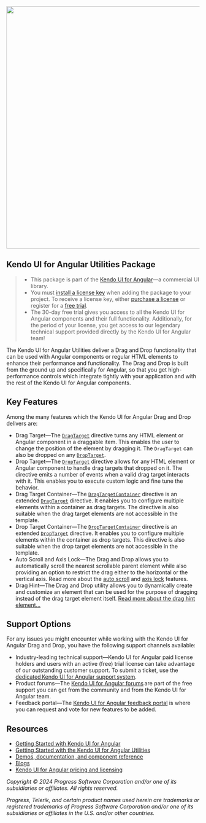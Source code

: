 <a href="https://www.telerik.com/kendo-angular-ui/components/utils" target="_blank">
<img width="631" src="https://www.telerik.com/kendo-angular-ui/npm-banner.svg">
</a>

## Kendo UI for Angular Utilities Package

> * This package is part of the [Kendo UI for Angular](https://www.telerik.com/kendo-angular-ui/)&mdash;a commercial UI library.
> * You must [install a license key](https://www.telerik.com/kendo-angular-ui/my-license) when adding the package to your project. To receive a license key, either [purchase a license](https://www.telerik.com/purchase/kendo-ui) or register for a [free trial](https://www.telerik.com/download-login-v2-kendo-angular-ui).
> * The 30-day free trial gives you access to all the Kendo UI for Angular components and their full functionality. Additionally, for the period of your license, you get access to our legendary technical support provided directly by the Kendo UI for Angular team!

The Kendo UI for Angular Utilities deliver a Drag and Drop functionality that can be used with Angular components or regular HTML elements to enhance their performance and functionality. The Drag and Drop is built from the ground up and specifically for Angular, so that you get high-performance controls which integrate tightly with your application and with the rest of the Kendo UI for Angular components.

## Key Features

Among the many features which the Kendo UI for Angular Drag and Drop delivers are:

* Drag Target&mdash;The [`DragTarget`](https://www.telerik.com/kendo-angular-ui/components/utils/draganddrop/dragtarget) directive turns any HTML element or Angular component in a draggable item. This enables the user to change the position of the element by dragging it. The `DragTarget` can also be dropped on any [`DropTarget`](https://www.telerik.com/kendo-angular-ui/components/utils/draganddrop/droptarget).
* Drop Target&mdash;The [`DropTarget`](https://www.telerik.com/kendo-angular-ui/components/utils/draganddrop/droptarget) directive allows for any HTML element or Angular component to handle drag targets that dropped on it. The directive emits a number of events when a valid drag target interacts with it. This enables you to execute custom logic and fine tune the behavior.
* Drag Target Container&mdash;The [`DragTargetContainer`](https://www.telerik.com/kendo-angular-ui/components/utils/draganddrop/drag-container) directive is an extended [`DragTarget`](https://www.telerik.com/kendo-angular-ui/components/utils/draganddrop/dragtarget) directive. It enables you to configure multiple elements within а container as drag targets. Thе directive is also suitable when the drag target elements are not accessible in the template.
* Drop Target Container&mdash;The [`DropTargetContainer`](https://www.telerik.com/kendo-angular-ui/components/utils/draganddrop/drop-container) directive is an extended [`DropTarget`](https://www.telerik.com/kendo-angular-ui/components/utils/draganddrop/droptarget) directive. It enables you to configure multiple elements within the container as drop targets. This directive is also suitable when the drop target elements are not accessible in the template.
* Auto Scroll and Axis Lock&mdash;The Drag and Drop allows you to automatically scroll the nearest scrollable parent element while also providing an option to restrict the drag either to the horizontal or the vertical axis. Read more about the [auto scroll](https://www.telerik.com/kendo-angular-ui/components/utils/draganddrop/autoscroll) and [axis lock](https://www.telerik.com/kendo-angular-ui/components/utils/draganddrop/axis) features.
* Drag Hint&mdash;The Drag and Drop utility allows you to dynamically create and customize an element that can be used for the purpose of dragging instead of the drag target element itself. [Read more about the drag hint element...](https://www.telerik.com/kendo-angular-ui/components/utils/draganddrop/hint)

## Support Options

For any issues you might encounter while working with the Kendo UI for Angular Drag and Drop, you have the following support channels available:

* Industry-leading technical support&mdash;Kendo UI for Angular paid license holders and users with an active (free) trial license can take advantage of our outstanding customer support. To submit a ticket, use the [dedicated Kendo UI for Angular support system](https://www.telerik.com/account/support-center/contact-us/technical-support).
* Product forums&mdash;The [Kendo UI for Angular forums](https://www.telerik.com/forums/kendo-angular-ui) are part of the free support you can get from the community and from the Kendo UI for Angular team.
* Feedback portal&mdash;The [Kendo UI for Angular feedback portal](https://feedback.telerik.com/kendo-angular-ui) is where you can request and vote for new features to be added.

## Resources

* [Getting Started with Kendo UI for Angular](https://www.telerik.com/kendo-angular-ui/getting-started)
* [Getting Started with the Kendo UI for Angular Utilities](https://www.telerik.com/kendo-angular-ui/components/utils/installation/getting-started)
* [Demos, documentation, and component reference](https://www.telerik.com/kendo-angular-ui/components)
* [Blogs](http://www.telerik.com/blogs/kendo-ui)
* [Kendo UI for Angular pricing and licensing](https://www.telerik.com/purchase/kendo-ui)

*Copyright © 2024 Progress Software Corporation and/or one of its subsidiaries or affiliates. All rights reserved.*

*Progress, Telerik, and certain product names used herein are trademarks or registered trademarks of Progress Software Corporation and/or one of its subsidiaries or affiliates in the U.S. and/or other countries.*
